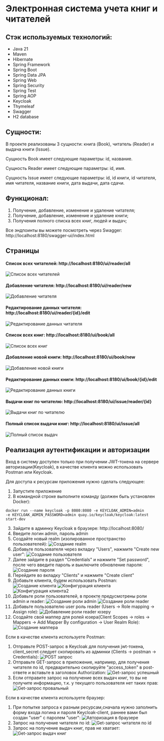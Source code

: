 # Электронная система учета книг и читателей

## Стэк используемых технологий:

- Java 21
- Maven
- Hibernate
- Spring Framework
- Spring Boot
- Spring Data JPA
- Spring Web
- Spring Security
- Spring Test
- Spring AOP
- Keycloak
- Thymeleaf
- Swagger
- H2 database

## Сущности:

В проекте реализованы 3 сущности: книга (Book), читатель (Reader) и выдача книги (Issue).

Сущность Book имеет следующие параметры: id, название.

Сущность Reader имеет следующие параметры: id, имя.

Сущность Issue имеет следующие параметры: id, id книги, id читателя, имя читателя,
название книги, дата выдачи, дата сдачи.

## Функционал:

1. Получение, добавление, изменение и удаление читателя;
2. Получение, добавление, изменение и удаление книги;
3. Получения полного списка всех книг, людей и выдач;

Все эндпоинты вы можете посмотреть через Swagger: http://localhost:8180/swagger-ui/index.html

## Страницы

#### Список всех читателей: http://localhost:8180/ui/reader/all

<image src="images/reader_list.png" alt="Список всех читателей">

#### Добавление читателя:  http://localhost:8180/ui/reader/new

<image src="images/reader_add.png" alt="Добавление читателя">

#### Редактирование данных читателя: http://localhost:8180/ui/reader/{id}/edit

<image src="images/reader_edit.png" alt="Редактирование данных читателя">

#### Список всех книг: http://localhost:8180/ui/book/all

<image src="images/book_list.png" alt="Список всех книг">

#### Добавление новой книги: http://localhost:8180/ui/book/new

<image src="images/book_add.png" alt="Добавление новой книги">

#### Редактирование данных книги: http://localhost:8180/ui/book/{id}/edit

<image src="images/book_edit.png" alt="Редактирование данных книги">

#### Выдачи книг по читателю: http://localhost:8180/ui/issue/reader/{id}

<image src="images/issuesByReader.png" alt="Выдачи книг по читателю">

#### Полный список выдачи книг: http://localhost:8180/ui/issue/all

<image src="images/issue_list.png" alt="Полный список выдач">

## Реализация аутентификации и авторизации

Вход в систему доступен только при получении JWT-токена
на сервере авторизации(Keycloak), в качестве клиента можно использовать Postman или Keycloak.

Для доступа к ресурсам приложения нужно сделать следующее:

1. Запустите приложение
2. В командной строке выполните команду (должен быть установлен Docker):

```
docker run --name keycloak -p 8080:8080 -e KEYCLOAK_ADMIN=admin 
-e KEYCLOAK_ADMIN_PASSWORD=admin quay.io/keycloak/keycloak:latest start-dev
```

3. Зайдите в админку Keycloak в браузере: http://localhost:8080/
4. Введите логин admin, пароль admin
5. Создайте новый realm (изолированное пространство пользователей):
   <image src="images/realm_create.png" alt="Создание realm">
6. Добавьте пользователя через вкладку "Users", нажмите "Create new user":
   <image src="images/user_create.png" alt="Создание пользователя">
7. Далее зайдите в раздел "Credentials" и нажмите "Set password",
   после чего введите пароль и выключите обновление пароля:
   <image src="images/set_password.png" alt="Создание пароля">
8. Перейдите во вкладку "Clients" и нажмите "Create client"
9. Добавьте клиента, будем использовать Postman:
   <image src="images/client_create.png" alt="Создание клиента">
   <image src="images/client_config.png" alt="Конфигурация клиента">
   <image src="images/client_config2.png" alt="Конфигурация клиента2">
10. Добавьте роли пользователей, в проекте предусмотрены роли admin и reader:
    <image src="images/role_create.png" alt="Создание роли admin">
    <image src="images/role_create2.png" alt="Создание роли reader">
11. Добавьте пользователю user роль reader (Users -> Role mapping -> Assign role):
    <image src="images/user_add_role.png" alt="Добавление роли reader юзеру">
12. Создайте свой маппер для ролей юзера(Сlient Scopes -> roles -> Mappers ->
    Add Mapper By configuration -> User Realm Role):
    <image src="images/mapper_create.png" alt="Создание маппера">

Если в качестве клиента используете Postman:

1. Отправьте POST-запрос в Keycloak для получения jwt-токена, client_secret
   следует скопировать из админки (Clients -> postman -> Credentials):
   <image src="images/postman_post.png" alt="POST запрос">
2. Отправьте GET-запрос в приложение, например, для получения читателя по id,
   предварительно скопируйте "access_token" в post-ответе и вставьте в заголовок Authorization:
   <image src="images/postman_get_success.png" alt="Get-запрос успешный">
3. Если отправите запрос на получение всех выдач книг, то вы не получите информацию,
   т.к. у текущего пользователя нет таких прав:
   <image src="images/postman_get_fail.png" alt="Get-запрос провальный">

Если в качестве клиента используете браузер:

1. При попытке запроса к разным ресурсам,сначала нужно заполнить форму входа
   логина и пароля Keycloak-client, раннее вами был создан "user" c паролем "user":
   <image src="images/browser_get.png" alt="Авторизация в браузере">
2. Запрос на получение читателя по id:
   <image src="images/browser_get_reader.png" alt="Get-запрос читателя по id">
3. Запрос на получение выдач книг, прав не хватает:
   <image src="images/browser_get_issues.png" alt="Get-запрос выдач книг">
